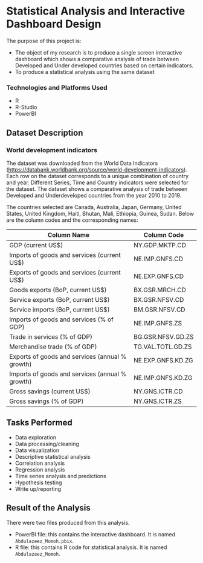 # Statistical Analysis and Interactive Dashboard Design
The purpose of this project is:
* The object of my research is to produce a single screen interactive dashboard
  which shows a comparative analysis of trade between Developed and Under developed countries based on certain indicators.
* To produce a statistical analysis using the same dataset


### Technologies and Platforms Used
* R
* R-Studio
* PowerBI

## Dataset Description
### World development indicators

The dataset was downloaded from the World Data Indicators (https://databank.worldbank.org/source/world-development-indicators).
Each row on the dataset corresponds to a unique combination of country and year.
Different Series, Time and Country indicators were selected for the dataset. The dataset shows a comparative analysis of trade 
between Developed and Underdeveloped countries from the year 2010 to 2019. 

The countries selected are Canada, Australia, Japan, Germany, United States, United Kingdom, Haiti, Bhutan, Mali, Ethiopia, Guinea, Sudan.
Below are the column codes and the corresponding names:

| Column Name     |  Column Code   | 
|---------|-----------------|
| GDP (current US$) | NY.GDP.MKTP.CD |
| Imports of goods and services (current US$) |NE.IMP.GNFS.CD |
| Exports of goods and services (current US$) | NE.EXP.GNFS.CD |
| Goods exports (BoP, current US$)| BX.GSR.MRCH.CD |
| Service exports (BoP, current US$) | BX.GSR.NFSV.CD |
| Service  imports (BoP, current US$) |BM.GSR.NFSV.CD |
| Imports of goods and services (% of GDP) |NE.IMP.GNFS.ZS |
| Trade in services (% of GDP)  | BG.GSR.NFSV.GD.ZS |
| Merchandise trade (% of GDP)| TG.VAL.TOTL.GD.ZS |
| Exports of goods and services (annual % growth)  | NE.EXP.GNFS.KD.ZG |
| Imports of goods and services (annual % growth)  | NE.IMP.GNFS.KD.ZG |
| Gross savings (current US$) | NY.GNS.ICTR.CD |
| Gross savings (% of GDP)  | NY.GNS.ICTR.ZS |


## Tasks Performed
- Data exploration
- Data processing/cleaning
- Data visualization
- Descriptive statistical analysis
- Correlation analysis
- Regression analysis
- Time series analysis and predictions
- Hypothesis testing
- Write up/reporting


## Result of the Analysis
There were two files produced from this analysis.
* PowerBI file: this contains the interactive dashboard. It is named `Abdulazeez_Momoh.pbix`.
* R file: this contains R code for statistical analysis. It is named `Abdulazeez_Momoh`.
